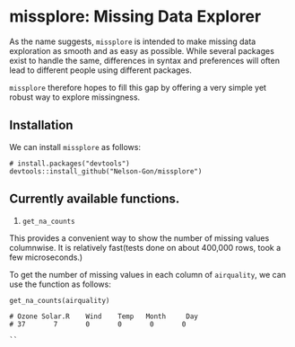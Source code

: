 # missplore: Missing Data Explorer

As the name suggests, `missplore` is intended to make missing data exploration as smooth and as easy as possible. While several packages exist to handle the same, differences in syntax and preferences will often lead to different people using different packages.

`missplore` therefore hopes to fill this gap by offering a very simple yet robust way to explore missingness. 

## Installation

We can install `missplore` as follows:

```
# install.packages("devtools")
devtools::install_github("Nelson-Gon/missplore")

```

## Currently available functions.

1. `get_na_counts`

This provides a convenient way to show the number of missing values columnwise. It is relatively fast(tests done on about 400,000 rows, took a few microseconds.)

To get the number of missing values in each column of `airquality`, we can use the function as follows:

```
get_na_counts(airquality)

# Ozone Solar.R    Wind    Temp   Month     Day 
# 37       7       0       0       0       0 

``

